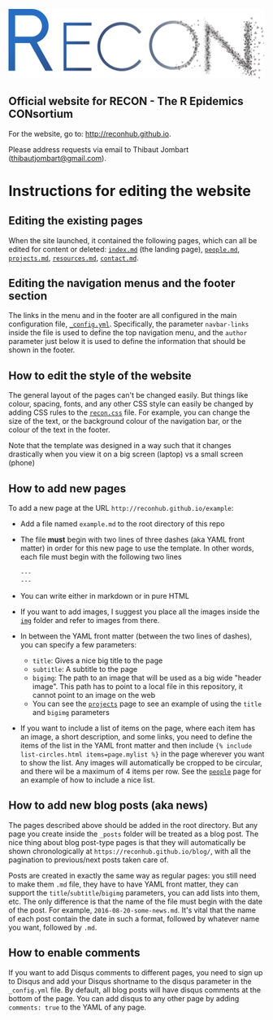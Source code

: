 ![RECON logo](img/logo.png)

## Official website for RECON - The R Epidemics CONsortium

For the website, go to: http://reconhub.github.io.

Please address requests via email to Thibaut Jombart ([thibautjombart@gmail.com](thibautjombart@gmail.com)).

# Instructions for editing the website

## Editing the existing pages

When the site launched, it contained the following pages, which can all be edited for content or deleted: [`index.md`](./index.md) (the landing page), [`people.md`](./people.md), [`projects.md`](./projects.md), [`resources.md`](./resources.md), [`contact.md`](./contact.md).

## Editing the navigation menus and the footer section

The links in the menu and in the footer are all configured in the main configuration file, [`_config.yml`](./_config.yml). Specifically, the parameter `navbar-links` inside the file is used to define the top navigation menu, and the `author` parameter just below it is used to define the information that should be shown in the footer.

## How to edit the style of the website

The general layout of the pages can't be changed easily.  But things like colour, spacing, fonts, and any other CSS style can easily be changed by adding CSS rules to the [`recon.css`](./css/recon.css) file. For example, you can change the size of the text, or the background colour of the navigation bar, or the colour of the text in the footer.

Note that the template was designed in a way such that it changes drastically when you view it on a big screen (laptop) vs a small screen (phone)

## How to add new pages

To add a new page at the URL `http://reconhub.github.io/example`:

- Add a file named `example.md` to the root directory of this repo
- The file **must** begin with two lines of three dashes (aka YAML front matter) in order for this new page to use the template. In other words, each file must begin with the following two lines

    ```
    ---
    ---
    ```
- You can write either in markdown or in pure HTML
- If you want to add images, I suggest you place all the images inside the [`img`](./img) folder and refer to images from there.
- In between the YAML front matter (between the two lines of dashes), you can specify a few parameters:
  - `title`: Gives a nice big title to the page
  - `subtitle`: A subtitle to the page
  - `bigimg`: The path to an image that will be used as a big wide "header image". This path has to point to a local file in this repository, it cannot point to an image on the web
  - You can see the [`projects`](https://raw.githubusercontent.com/reconhub/reconhub.github.io/2d944bfa887121b8e4f0d88df03a23e424bd1e79/projects.md) page to see an example of using the `title` and `bigimg` parameters
- If you want to include a list of items on the page, where each item has an image, a short description, and some links, you need to define the items of the list in the YAML front matter and then include `{% include list-circles.html items=page.mylist %}` in the page wherever you want to show the list. Any images will automatically be cropped to be circular, and there wil be a maximum of 4 items per row. See the [`people`](https://raw.githubusercontent.com/reconhub/reconhub.github.io/89dbea917f4223d768e51dfc6e825b974144dea4/people.md) page for an example of how to include a nice list.

## How to add new blog posts (aka news)

The pages described above should be added in the root directory. But any page you create inside the `_posts` folder will be treated as a blog post. The nice thing about blog post-type pages is that they will automatically be shown chronologically at `https://reconhub.github.io/blog/`, with all the pagination to previous/next posts taken care of.

Posts are created in exactly the same way as regular pages: you still need to make them `.md` file, they have to have YAML front matter, they can support the `title`/`subtitle`/`bigimg` parameters, you can add lists into them, etc. The only difference is that the name of the file must begin with the date of the post. For example, `2016-08-20-some-news.md`. It's vital that the name of each post contain the date in such a format, followed by whatever name you want, followed by `.md`.

## How to enable comments
If you want to add Disqus comments to different pages, you need to sign up to Disqus and add your Disqus shortname to the disqus parameter in the `_config.yml` file. By default, all blog posts will have disqus comments at the bottom of the page. You can add disqus to any other page by adding `comments: true` to the YAML of any page.